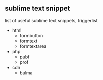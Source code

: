 sublime text snippet
---------------------
list of useful sublime text snippets, 
triggerlist
- html
	- formbutton
	- formtext
	- formtextarea
- php
	- pubf
	- prof
- cdn
	- bulma